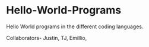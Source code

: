 # Hello-World-Programs

Hello World programs in the different coding languages.

Collaborators- Justin, TJ, Emillio, 
